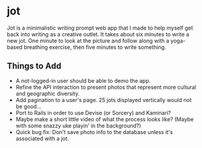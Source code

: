 # jot
Jot is a minimalistic writing prompt web app that I made to help myself get back into
writing as a creative outlet. It takes about six minutes to write a new jot.
One minute to look at the picture and follow along with a yoga-based breathing exercise, then five minutes to write something.

## Things to Add
* A not-logged-in user should be able to demo the app.
* Refine the API interaction to present photos that represent more cultural and geographic diversity.
* Add pagination to a user's page. 25 jots displayed vertically would not be good...
* Port to Rails in order to use Devise (or Sorcery) and Kaminari?
* Maybe make a short little video of what the process looks like? (Maybe with some snazzy uke playin' in the background?)
* Quick bug fix: Don't save photo info to the database unless it's associated with a jot.